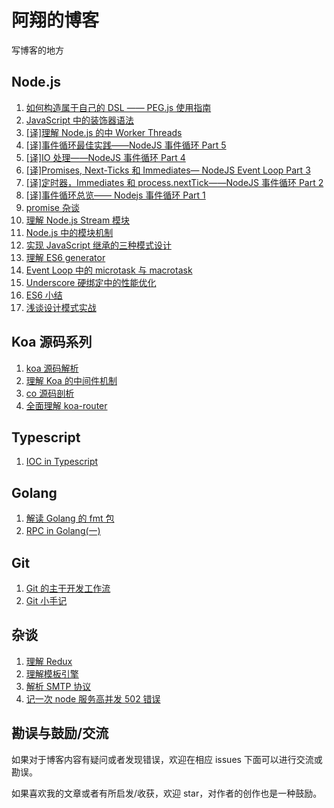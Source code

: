 # 阿翔的博客

写博客的地方

## Node.js

1. [如何构造属于自己的 DSL —— PEG.js 使用指南](https://github.com/zhangxiang958/zhangxiang958.github.io/issues/54)
2. [JavaScript 中的装饰器语法](https://github.com/zhangxiang958/zhangxiang958.github.io/issues/50)
3. [[译]理解 Node.js 的中 Worker Threads](https://github.com/zhangxiang958/zhangxiang958.github.io/issues/49)
4. [[译]事件循环最佳实践——NodeJS 事件循环 Part 5](https://github.com/zhangxiang958/zhangxiang958.github.io/issues/47)
5. [[译]IO 处理——NodeJS 事件循环 Part 4](https://github.com/zhangxiang958/zhangxiang958.github.io/issues/46)
6. [[译]Promises, Next-Ticks 和 Immediates— NodeJS Event Loop Part 3](https://github.com/zhangxiang958/zhangxiang958.github.io/issues/45)
7. [[译]定时器，Immediates 和 process.nextTick——NodeJS 事件循环 Part 2](https://github.com/zhangxiang958/zhangxiang958.github.io/issues/44)
8. [[译]事件循环总览—— Nodejs 事件循环 Part 1](https://github.com/zhangxiang958/zhangxiang958.github.io/issues/43)
9. [promise 杂谈](https://github.com/zhangxiang958/zhangxiang958.github.io/issues/42)
10. [理解 Node.js Stream 模块](https://github.com/zhangxiang958/zhangxiang958.github.io/issues/41)
11. [Node.js 中的模块机制](https://github.com/zhangxiang958/zhangxiang958.github.io/issues/40)
12. [实现 JavaScript 继承的三种模式设计](https://github.com/zhangxiang958/zhangxiang958.github.io/issues/37)
13. [理解 ES6 generator](https://github.com/zhangxiang958/zhangxiang958.github.io/issues/32)
14. [Event Loop 中的 microtask 与 macrotask](https://github.com/zhangxiang958/zhangxiang958.github.io/issues/31)
15. [Underscore 硬绑定中的性能优化](https://github.com/zhangxiang958/zhangxiang958.github.io/issues/28)
16. [ES6 小结](https://github.com/zhangxiang958/zhangxiang958.github.io/issues/26)
17. [浅谈设计模式实战](https://github.com/zhangxiang958/zhangxiang958.github.io/issues/27)

## Koa 源码系列

1. [koa 源码解析](https://github.com/zhangxiang958/zhangxiang958.github.io/issues/35)
2. [理解 Koa 的中间件机制](https://github.com/zhangxiang958/zhangxiang958.github.io/issues/34)
3. [co 源码剖析](https://github.com/zhangxiang958/zhangxiang958.github.io/issues/33)
4. [全面理解 koa-router](https://github.com/zhangxiang958/zhangxiang958.github.io/issues/38)

## Typescript

1. [IOC in Typescript](https://github.com/zhangxiang958/zhangxiang958.github.io/issues/51)

## Golang

1. [解读 Golang 的 fmt 包](https://github.com/zhangxiang958/zhangxiang958.github.io/issues/53)
2. [RPC in Golang(一)](https://github.com/zhangxiang958/zhangxiang958.github.io/issues/55)

## Git

1. [Git 的主干开发工作流](https://github.com/zhangxiang958/zhangxiang958.github.io/issues/52)
2. [Git 小手记](https://github.com/zhangxiang958/zhangxiang958.github.io/issues/30)

## 杂谈
1. [理解 Redux](https://github.com/zhangxiang958/zhangxiang958.github.io/issues/48)
2. [理解模板引擎](https://github.com/zhangxiang958/zhangxiang958.github.io/issues/39)
3. [解析 SMTP 协议](https://github.com/zhangxiang958/zhangxiang958.github.io/issues/36)
4. [记一次 node 服务高并发 502 错误](https://github.com/zhangxiang958/zhangxiang958.github.io/issues/29)

## 勘误与鼓励/交流

如果对于博客内容有疑问或者发现错误，欢迎在相应 issues 下面可以进行交流或勘误。

如果喜欢我的文章或者有所启发/收获，欢迎 star，对作者的创作也是一种鼓励。
